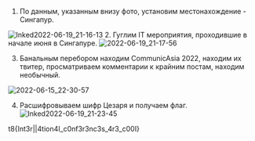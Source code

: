 1. По данным, указанным внизу фото, установим местонахождение - Сингапур.

![Inked2022-06-19_21-16-13](https://user-images.githubusercontent.com/91682600/174653855-1439480e-b1ca-4a61-89d8-56d9c3cb860b.jpg)
2. Гуглим IT мероприятия, проходившие в начале июня в Сингапуре.
![2022-06-19_21-17-56](https://user-images.githubusercontent.com/91682600/174653884-d8a3200d-9563-4b36-8d65-8effaa3947e7.png)

3. Банальным перебором находим CommunicAsia 2022, находим их твитер, просматриваем комментарии к крайним постам, находим необычный.

![2022-06-15_22-30-57](https://user-images.githubusercontent.com/91682600/174653915-7ea34ea1-9473-405a-99a5-0d7009335efb.png)


4. Расшифровываем шифр Цезаря и получаем флаг.
![Inked2022-06-19_21-23-45](https://user-images.githubusercontent.com/91682600/174653943-1ec7e3a8-92ae-4035-85d5-e0cb3ccf4137.jpg)


t8{Int3r|\|4tion4I_с0nf3r3nc3s_4r3_c00I}
